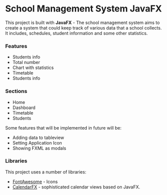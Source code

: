 # School Management System JavaFX

This project is built with **JavaFX** - The school management system aims to create a system that could keep track of various data that a school collects. It includes, schedules, student information and some other statistics.

### Features
 - Students info
 - Total number
 - Chart with statistics
 - Timetable
 - Students info

### Sections
 - Home
 - Dashboard
 - Timetable
 - Students
  
  Some features that will be implemented in future will be:
  - Adding data to tableview
  - Setting Application Icon
  - Showing FXML as modals

### Libraries

This project uses a number of libraries:

* [FontAwesome](https://bintray.com/jerady/maven/FontAwesomeFX/9.1.2) - Icons
* [CalendarFX](https://github.com/dlemmermann/CalendarFX) - sophisticated calendar views based on JavaFX.
